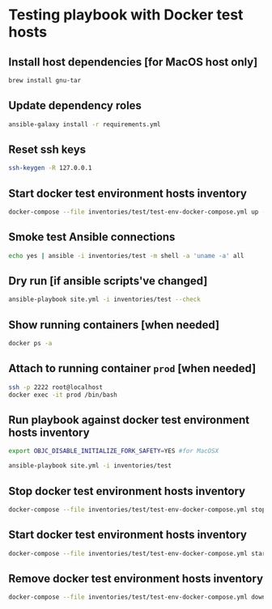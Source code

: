 Testing playbook with Docker test hosts
=======================================

Install host dependencies [for MacOS host only]
-----------------------------------------------
```bash
brew install gnu-tar
```

Update dependency roles
-----------------------
```bash
ansible-galaxy install -r requirements.yml
```

Reset ssh keys
--------------
```bash
ssh-keygen -R 127.0.0.1
```

Start docker test environment hosts inventory
---------------------------------------------
```bash
docker-compose --file inventories/test/test-env-docker-compose.yml up --detach
```

Smoke test Ansible connections
------------------------------
```bash
echo yes | ansible -i inventories/test -m shell -a 'uname -a' all
```

Dry run [if ansible scripts've changed]
---------------------------------------
```bash
ansible-playbook site.yml -i inventories/test --check
```

Show running containers [when needed]
-------------------------------------
```bash
docker ps -a
```

Attach to running container `prod` [when needed]
------------------------------------------------
```bash
ssh -p 2222 root@localhost
docker exec -it prod /bin/bash
```

Run playbook against docker test environment hosts inventory
------------------------------------------------------------
```bash
export OBJC_DISABLE_INITIALIZE_FORK_SAFETY=YES #for MacOSX

ansible-playbook site.yml -i inventories/test
```

Stop docker test environment hosts inventory
--------------------------------------------
```bash
docker-compose --file inventories/test/test-env-docker-compose.yml stop
```

Start docker test environment hosts inventory
---------------------------------------------
```bash
docker-compose --file inventories/test/test-env-docker-compose.yml start
```

Remove docker test environment hosts inventory
----------------------------------------------
```bash
docker-compose --file inventories/test/test-env-docker-compose.yml down
```
